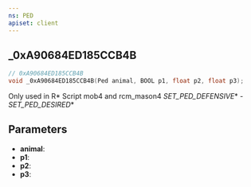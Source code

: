```yaml
---
ns: PED
apiset: client
---
```

## _0xA90684ED185CCB4B

```c
// 0xA90684ED185CCB4B
void _0xA90684ED185CCB4B(Ped animal, BOOL p1, float p2, float p3);
```

Only used in R* Script mob4 and rcm_mason4
_SET_PED_DEFENSIVE_* - _SET_PED_DESIRED_*

## Parameters
* **animal**:
* **p1**:
* **p2**:
* **p3**: